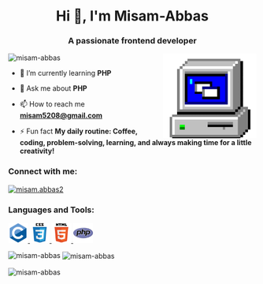 <h1 align="center">Hi 👋, I'm Misam-Abbas</h1>
<h3 align="center">A passionate frontend developer</h3>
<img align="right" alt="PC GIF" src="https://github.com/TheDudeThatCode/TheDudeThatCode/blob/master/Assets/pc.gif" width="190" />
<p align="left"> <img src="https://komarev.com/ghpvc/?username=misam-abbas&label=Profile%20views&color=0e75b6&style=flat" alt="misam-abbas" /> </p>

- 🌱 I’m currently learning **PHP**

- 💬 Ask me about **PHP**

- 📫 How to reach me **misam5208@gmail.com**

- ⚡ Fun fact **My daily routine: Coffee, coding, problem-solving, learning, and always making time for a little creativity!**

<h3 align="left">Connect with me:</h3>
<p align="left">
<a href="https://instagram.com/misam.abbas2" target="blank"><img align="center" src="https://raw.githubusercontent.com/rahuldkjain/github-profile-readme-generator/master/src/images/icons/Social/instagram.svg" alt="misam.abbas2" height="30" width="40" /></a>
</p>

<h3 align="left">Languages and Tools:</h3>
<p align="left"> <a href="https://www.cprogramming.com/" target="_blank" rel="noreferrer"> <img src="https://raw.githubusercontent.com/devicons/devicon/master/icons/c/c-original.svg" alt="c" width="40" height="40"/> </a> <a href="https://www.w3schools.com/css/" target="_blank" rel="noreferrer"> <img src="https://raw.githubusercontent.com/devicons/devicon/master/icons/css3/css3-original-wordmark.svg" alt="css3" width="40" height="40"/> </a> <a href="https://www.w3.org/html/" target="_blank" rel="noreferrer"> <img src="https://raw.githubusercontent.com/devicons/devicon/master/icons/html5/html5-original-wordmark.svg" alt="html5" width="40" height="40"/> </a> <a href="https://www.php.net" target="_blank" rel="noreferrer"> <img src="https://raw.githubusercontent.com/devicons/devicon/master/icons/php/php-original.svg" alt="php" width="40" height="40"/> </a> </p>

<p><img align="left" src="https://github-readme-stats.vercel.app/api/top-langs?username=misam-abbas&show_icons=true&locale=en&layout=compact" alt="misam-abbas" /></p>

<p>&nbsp;<img align="center" src="https://github-readme-stats.vercel.app/api?username=misam-abbas&show_icons=true&locale=en" alt="misam-abbas" /></p>

<p><img align="center" src="https://github-readme-streak-stats.herokuapp.com/?user=misam-abbas&" alt="misam-abbas" /></p>
